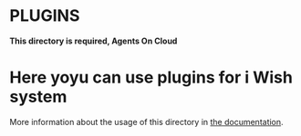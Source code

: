 # PLUGINS

**This directory is  required, Agents On Cloud**

# Here yoyu can use plugins for i Wish system 
More information about the usage of this directory in [the documentation](https://nuxtjs.org/guide/plugins).
